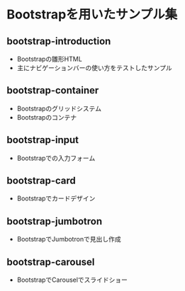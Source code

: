 # Bootstrapを用いたサンプル集

## bootstrap-introduction

* Bootstrapの雛形HTML
* 主にナビゲーションバーの使い方をテストしたサンプル

## bootstrap-container

* Bootstrapのグリッドシステム
* Bootstrapのコンテナ

## bootstrap-input

* Bootstrapでの入力フォーム

## bootstrap-card

* Bootstrapでカードデザイン

## bootstrap-jumbotron

* BootstrapでJumbotronで見出し作成

## bootstrap-carousel

* BootstrapでCarouselでスライドショー

